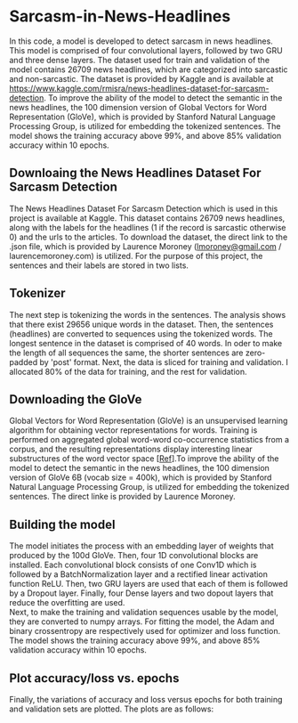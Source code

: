 # Sarcasm-in-News-Headlines

In this code, a model is developed to detect sarcasm in news headlines. This model is comprised of four convolutional layers, followed by two GRU and three dense layers. The dataset used for train and validation of the model contains 26709 news headlines, which are categorized into sarcastic and non-sarcastic. The dataset is provided by Kaggle and is available at https://www.kaggle.com/rmisra/news-headlines-dataset-for-sarcasm-detection. To improve the ability of the model to detect the semantic in the news headlines, the 100 dimension version of Global Vectors for Word Representation (GloVe), which is provided by Stanford Natural Language Processing Group, is utilized for embedding the tokenized sentences. The model shows the training accuracy above 99%, and above 85% validation accuracy within 10 epochs.

## Downloaing the News Headlines Dataset For Sarcasm Detection

The News Headlines Dataset For Sarcasm Detection which is used in this project is available at Kaggle. This dataset contains 26709 news headlines, along with the labels for the headlines (1 if the record is sarcastic otherwise 0) and the urls to the articles. To download the dataset, the direct link to the .json file, which is provided by Laurence Moroney (lmoroney@gmail.com / laurencemoroney.com) is utilized. For the purpose of this project, the sentences and their labels are stored in two lists. 

## Tokenizer

The next step is tokenizing the words in the sentences. The analysis shows that there exist 29656 unique words in the dataset. Then, the sentences (headlines) are converted to sequences using the tokenized words. The longest sentence in the dataset is comprised of 40 words. In oder to make the length of all sequences the same, the shorter sentences are zero-padded by 'post' format. Next, the data is sliced for training and validation. I allocated 80% of the data for training, and the rest for validation.

## Downloading the GloVe

Global Vectors for Word Representation (GloVe) is an unsupervised learning algorithm for obtaining vector representations for words. Training is performed on aggregated global word-word co-occurrence statistics from a corpus, and the resulting representations display interesting linear substructures of the word vector space [[Ref](https://nlp.stanford.edu/pubs/glove.pdf)].To improve the ability of the model to detect the semantic in the news headlines, the 100 dimension version of GloVe 6B (vocab size = 400k), which is provided by Stanford Natural Language Processing Group, is utilized for embedding the tokenized sentences. The direct linke is provided by Laurence Moroney.

##  Building the model

The model initiates the process with an embedding layer of weights that produced by the 100d GloVe. Then, four 1D convolutional blocks are installed. Each convolutional block consists of one Conv1D which is followed by a BatchNormalization layer and a rectified linear activation function ReLU. Then, two GRU layers are used that each of them is followed by a Dropout layer. Finally, four Dense layers and two dopout layers that reduce the overfitting are used.  
Next, to make the training and validation sequences usable by the model, they are converted to numpy arrays. For fitting the model, the Adam and binary crossentropy are respectively used for optimizer and loss function. The model shows the training accuracy above 99%, and above 85% validation accuracy within 10 epochs.

## Plot accuracy/loss vs. epochs

Finally, the variations of accuracy and loss versus epochs for both training and validation sets are plotted. The plots are as follows:


